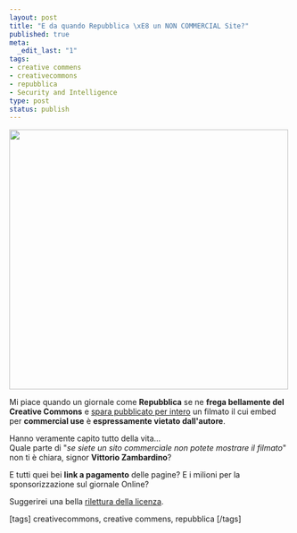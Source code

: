 ```yaml
--- 
layout: post
title: "E da quando Repubblica \xE8 un NON COMMERCIAL Site?"
published: true
meta: 
  _edit_last: "1"
tags: 
- creative commens
- creativecommons
- repubblica
- Security and Intelligence
type: post
status: publish
---
```

<a href='http://www.lastknight.com/download//repubblica_non_commercial.jpg'><img src="http://www.lastknight.com/download//repubblica_non_commercial.jpg" alt="" title="repubblica_non_commercial" width="500" height="465" class="aligncenter size-full wp-image-727" /></a>  
  
Mi piace quando un giornale come **Repubblica** se ne **frega bellamente del Creative Commons** e [spara pubblicato per intero](http://zambardino.blogautore.repubblica.it/2008/05/27/muto-murales-digitale/) un filmato il cui embed per **commercial use** è **espressamente vietato dall'autore**.  
  
Hanno veramente capito tutto della vita...  
Quale parte di "*se siete un sito commerciale non potete mostrare il filmato*" non ti è chiara, signor **Vittorio Zambardino**?  
  
E tutti quei bei **link a pagamento** delle pagine? E i milioni per la sponsorizzazione sul giornale Online?  
  
Suggerirei una bella [rilettura della licenza](http://creativecommons.org/licenses/by-nc-nd/2.5/deed.it).  
   
[tags] creativecommons, creative commens, repubblica [/tags]
 
